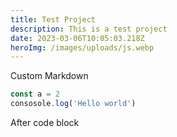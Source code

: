```yaml
---
title: Test Project
description: This is a test project
date: 2023-03-06T10:05:03.218Z
heroImg: /images/uploads/js.webp
---
```

Custom Markdown

```ts
const a = 2
consosole.log('Hello world')
```

After code block